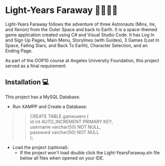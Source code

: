 # Light-Years Faraway 👨‍🚀👩‍🚀
Light-Years Faraway follows the adventure of three Astronauts (Minx, Ire, and Xenon) from the Outer Space and back to Earth. It is a space-themed game application created using C# and Visual Studio Code. It has Log In and Sign Up Pages, Main Menu, Storylines (with Guides), 3 Games (Lost In Space, Falling Stars, and Back To Earth), Character Selection, and an Ending Page.  

As part of the OOP10 course at Angeles University Foundation, this project served as a final requirement.

## Installation 💻
This project has a MySQL Database.
- Run XAMPP and Create a Database:  
>> CREATE TABLE gameusers (  
>> id int AUTO_INCREMENT PRIMARY KEY,  
>> username varchar(50) NOT NULL,  
>> password varchar(50) NOT NULL  
);
- Load the project (optional):
  - If the project won't load double click the Light-YearsFaraway.sln file below all files when opened on your IDE.
